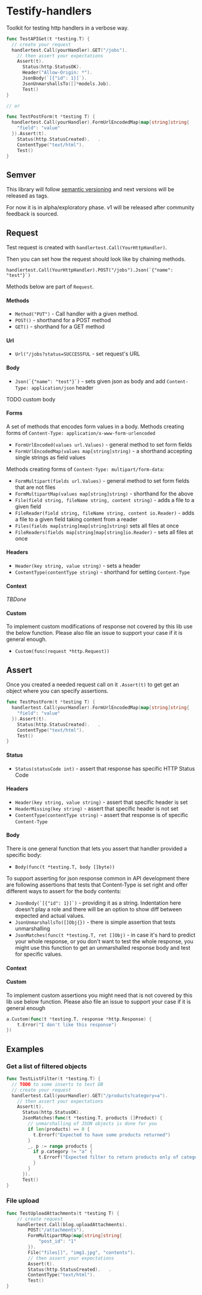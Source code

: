 # Testify-handlers

Toolkit for testing http handlers in a verbose way.

```go
func TestAPIGet(t *testing.T) {
  // create your request 
  handlertest.Call(yourHandler).GET("/jobs").
    // then assert your expectations
    Assert(t).
      Status(http.StatusOK).          
      Header("Allow-Origin: *").
      JsonBody(`[{"id": 1}]`).
      JsonUnmarshallsTo([]*models.Job).
      Test()
}

// or

func TestPostForm(t *testing T) {
  handlertest.Call(yourHandler).FormUrlEncodedMap(map[string]string{
    "field": "value"
  }).Assert(t).
    Status(http.StatusCreated).   .
    ContentType("text/html").
    Test()
} 
```

## Semver

This library will follow [semantic versioning](https://semver.org/) and next versions will be released as tags.

For now it is in alpha/exploratory phase. v1 will be released after community feedback is sourced.


## Request

Test request is created with `handlertest.Call(YourHttpHandler)`. 

Then you can set how the request should look like by chaining methods. 
```
handlertest.Call(YourHttpHandler).POST("/jobs").Json(`{"name": "test"}`)
```

Methods below are part of `Request`.

#### Methods

- `Method("PUT")` - Call handler with a given method.
- `POST()` - shorthand for a POST method
- `GET()` - shorthand for a GET method

#### Url

- `Url("/jobs?status=SUCCESSFUL` - set request's URL

#### Body

- ```Json(`{"name": "test"}`)``` - sets given json as body and add `Content-Type: application/json` header

TODO custom body

#### Forms

A set of methods that encodes form values in a body. 
Methods creating forms of `Content-Type: application/x-www-form-urlencoded` 
- `FormUrlEncoded(values url.Values)` - general method to set form fields
- `FormUrlEncodedMap(values map[string]string)` - a shorthand accepting single strings as field values

Methods creating forms of `Content-Type: multipart/form-data`:
- `FormMultipart(fields url.Values)` - general method to set form fields that are not files
- `FormMultipartMap(values map[string]string)` - shorthand for the above
- `File(field string, fileName string, content string)` - adds a file to a given field
- `FileReader(field string, fileName string, content io.Reader)` - adds a file to a given field taking content from a reader
- `Files(fields map[string]map[string]string)` sets all files at once
- `FileReaders(fields map[string]map[string]io.Reader)` - sets all files at once

#### Headers

- `Header(key string, value string)` - sets a header
- `ContentType(contentType string)` - shorthand for setting `Content-Type`

#### Context

*TBDone*

#### Custom

To implement custom modifications of response not covered by this lib use the below function. Please also file an issue to support your case if it is general enough.
- `Custom(func(request *http.Request))`

## Assert 

Once you created a needed request call on it `.Assert(t)` to get get an object where you can specify assertions.

```go
func TestPostForm(t *testing T) {
  handlertest.Call(yourHandler).FormUrlEncodedMap(map[string]string{
    "field": "value"
  }).Assert(t).
    Status(http.StatusCreated).   .
    ContentType("text/html").
    Test()
} 
```

#### Status

- `Status(statusCode int)` - assert that response has specific HTTP Status Code

#### Headers

- `Header(key string, value string)` - assert that specific header is set
- `HeaderMissing(key string)` - assert that specific header is not set
- `ContentType(contentType string)` - assert that response is of specific `Content-Type`

#### Body

There is one general function that lets you assert that handler provided a specific body:
- `Body(func(t *testing.T, body []byte))`
		
To support asserting for json response common in API development there are following assertions that tests that Content-Type is set right and offer different ways to assert for the body contents: 
- ```JsonBody(`[{"id": 1}]`)``` - providing it as a string. Indentation here doesn't play a role and there will be an option to show diff between expected and actual values.
- `JsonUnmarshallsTo([]Obj{})` - there is simple assertion that tests unmarshalling 
- `JsonMatches(func(t *testing.T, ret []Obj)` - in case it's hard to predict your whole response, 
or you don't want to test the whole response, you might use this function 
to get an unmarshalled response body and test for specific values.

#### Context

#### Custom

To implement custom assertions you might need that is not covered by this lib use below function. Please also file an issue to support your case if it is general enough
```go
a.Custom(func(t *testing.T, response *http.Response) {
    t.Error("I don't like this response")
})
```
## Examples

### Get a list of filtered objects

```go
func TestListFilter(t *testing.T) {
  // TODO to some inserts to test DB
  // create your request 
  handlertest.Call(yourHandler).GET("/products?category=a").
    // then assert your expectations
    Assert(t).
      Status(http.StatusOK).          
      JsonMatches(func(t *testing.T, products []Product) {
        // unmarshalling of JSON objects is done for you
        if len(products) == 0 {
          t.Errorf("Expected to have some products returned")
        }   
        _, p := range products {
          if p.category != "a" {
            t.Errorf("Expected filter to return products only of category %s, but got %s", "a", p.category)
          }       
        } 
      }).
      Test()
}
```

### File upload

```go
func TestUploadAttachments(t *testing T) {
	// create request
    handlertest.Call(blog.uploadAttachments).
        POST("/attachments").
        FormMultipartMap(map[string]string{
            "post_id": "1"
        }).
        File("files[]", "img1.jpg", "contents").
        // then assert your expectations
        Assert(t).
        Status(http.StatusCreated).   .
        ContentType("text/html").
        Test()
} 
```